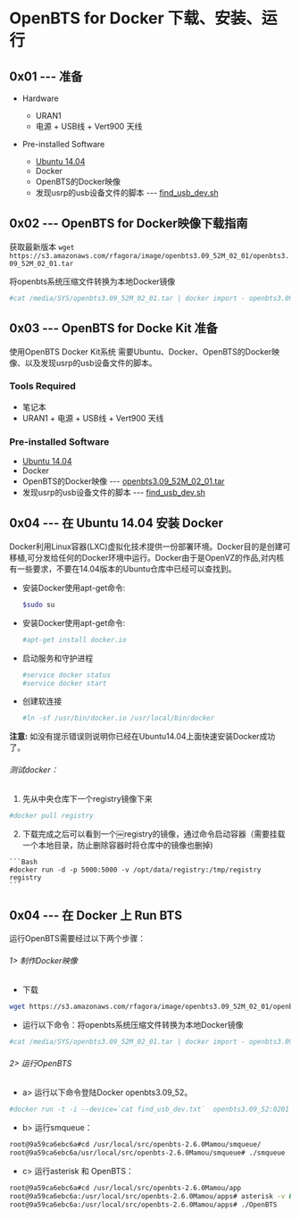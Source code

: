 # OpenBTS for Docker 下载、安装、运行

## 0x01 --- 准备

* Hardware

  * URAN1
  * 电源 + USB线 + Vert900 天线


* Pre-installed Software

    * [Ubuntu 14.04](https://)
    * Docker
    * OpenBTS的Docker映像
    * 发现usrp的usb设备文件的脚本 --- [find_usb_dev.sh](https://s3.amazonaws.com/rfagora/image/openbts3.09_52M_01_01/find_usb_dev.sh)

## 0x02 --- OpenBTS for Docker映像下载指南

  获取最新版本 `wget https://s3.amazonaws.com/rfagora/image/openbts3.09_52M_02_01/openbts3.09_52M_02_01.tar`


  将openbts系统压缩文件转换为本地Docker镜像

  ```Bash
  #cat /media/SYS/openbts3.09_52M_02_01.tar | docker import - openbts3.09_52:0201 #Bash
  ```


## 0x03 --- OpenBTS for Docke Kit 准备

  使用OpenBTS Docker Kit系统 需要Ubuntu、Docker、OpenBTS的Docker映像、以及发现usrp的usb设备文件的脚本。

### Tools Required
  * 笔记本
  * URAN1 + 电源 + USB线 + Vert900 天线

### Pre-installed Software
  * [Ubuntu 14.04](https://)
  * Docker
  * OpenBTS的Docker映像 --- [openbts3.09_52M_02_01.tar](https://s3.amazonaws.com/rfagora/image/openbts3.09_52M_02_01/openbts3.09_52M_02_01.tar)
  * 发现usrp的usb设备文件的脚本 --- [find_usb_dev.sh](https://s3.amazonaws.com/rfagora/image/openbts3.09_52M_01_01/find_usb_dev.sh)


## 0x04 --- 在 Ubuntu 14.04 安装 Docker

  Docker利用Linux容器(LXC)虚拟化技术提供一份部署环境。Docker目的是创建可移植,可分发给任何的Docker环境中运行。Docker由于是OpenVZ的作品,对内核有一些要求，不要在14.04版本的Ubuntu仓库中已经可以查找到。

  * 安装Docker使用apt-get命令:

    ```Bash
    $sudo su
    ```

  * 安装Docker使用apt-get命令:

    ```Bash
    #apt-get install docker.io
    ```

  * 启动服务和守护进程

    ```Bash
    #service docker status
    #service docker start
    ```

  * 创建软连接

    ```Bash
    #ln -sf /usr/bin/docker.io /usr/local/bin/docker
    ```

  **注意:** 如没有提示错误则说明你已经在Ubuntu14.04上面快速安装Docker成功了。

  ###### 测试docker：

  1. 先从中央仓库下一个registry镜像下来

   ```Bash
   #docker pull registry
   ```

  2. 下载完成之后可以看到一个￼registry的镜像，通过命令启动容器（需要挂载一个本地目录，防止删除容器时将仓库中的镜像也删掉)

    ```Bash
    #docker run -d -p 5000:5000 -v /opt/data/registry:/tmp/registry registry
    ```

## 0x04 --- 在 Docker 上 Run BTS

运行OpenBTS需要经过以下两个步骤：

###### 1> 制作Docker映像

 * 下载

```Bash
wget https://s3.amazonaws.com/rfagora/image/openbts3.09_52M_02_01/openbts3.09_52M_02_01.tar
```
 * 运行以下命令：将openbts系统压缩文件转换为本地Docker镜像

```Bash
#cat /media/SYS/openbts3.09_52M_02_01.tar | docker import - openbts3.09_52:0201
```

###### 2> 运行OpenBTS

* a> 运行以下命令登陆Docker openbts3.09_52。

```Bash
#docker run -t -i --device=`cat find_usb_dev.txt`  openbts3.09_52:0201  /bin/bash
```

* b> 运行smqueue：

```Bash
root@9a59ca6ebc6a#cd /usr/local/src/openbts-2.6.0Mamou/smqueue/
root@9a59ca6ebc6a/usr/local/src/openbts-2.6.0Mamou/smqueue# ./smqueue
```

* c> 运行asterisk 和 OpenBTS：

```Bash
root@9a59ca6ebc6a#cd /usr/local/src/openbts-2.6.0Mamou/app
root@9a59ca6ebc6a:/usr/local/src/openbts-2.6.0Mamou/apps# asterisk -v &
root@9a59ca6ebc6a:/usr/local/src/openbts-2.6.0Mamou/apps# ./OpenBTS
```
